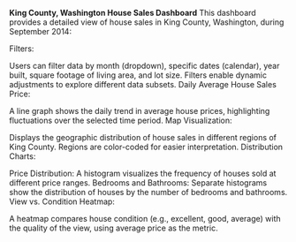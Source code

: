 **King County, Washington House Sales Dashboard**
This dashboard provides a detailed view of house sales in King County, Washington, during September 2014:

Filters:

Users can filter data by month (dropdown), specific dates (calendar), year built, square footage of living area, and lot size.
Filters enable dynamic adjustments to explore different data subsets.
Daily Average House Sales Price:

A line graph shows the daily trend in average house prices, highlighting fluctuations over the selected time period.
Map Visualization:

Displays the geographic distribution of house sales in different regions of King County.
Regions are color-coded for easier interpretation.
Distribution Charts:

Price Distribution: A histogram visualizes the frequency of houses sold at different price ranges.
Bedrooms and Bathrooms: Separate histograms show the distribution of houses by the number of bedrooms and bathrooms.
View vs. Condition Heatmap:

A heatmap compares house condition (e.g., excellent, good, average) with the quality of the view, using average price as the metric.
